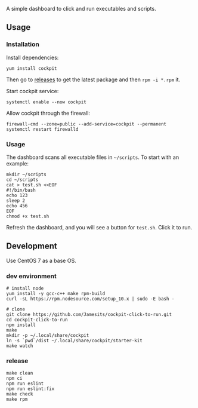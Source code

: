 A simple dashboard to click and run executables and scripts.

## Usage

### Installation

Install dependencies:

```shell
yum install cockpit
```

Then go to [releases](https://github.com/Jamesits/cockpit-click-to-run/releases/latest) to get the latest package and then `rpm -i *.rpm` it.

Start cockpit service:

```shell
systemctl enable --now cockpit
```

Allow cockpit through the firewall:

```shell
firewall-cmd --zone=public --add-service=cockpit --permanent
systemctl restart firewalld
```

### Usage

The dashboard scans all executable files in `~/scripts`. To start with an example:

```shell
mkdir ~/scripts
cd ~/scripts
cat > test.sh <<EOF
#!/bin/bash
echo 123
sleep 2
echo 456
EOF
chmod +x test.sh
```

Refresh the dashboard, and you will see a button for `test.sh`. Click it to run.

## Development

Use CentOS 7 as a base OS.

### dev environment

```shell
# install node
yum install -y gcc-c++ make rpm-build
curl -sL https://rpm.nodesource.com/setup_10.x | sudo -E bash -

# clone
git clone https://github.com/Jamesits/cockpit-click-to-run.git
cd cockpit-click-to-run
npm install
make
mkdir -p ~/.local/share/cockpit
ln -s `pwd`/dist ~/.local/share/cockpit/starter-kit
make watch
```

### release

```shell
make clean
npm ci
npm run eslint
npm run eslint:fix
make check
make rpm
```
